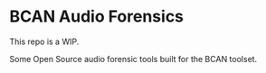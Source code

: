 # BCAN Audio Forensics

This repo is a WIP.

Some Open Source audio forensic tools built for the BCAN toolset.
